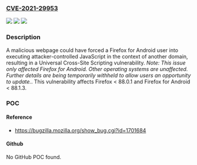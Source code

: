 ### [CVE-2021-29953](https://cve.mitre.org/cgi-bin/cvename.cgi?name=CVE-2021-29953)
![](https://img.shields.io/static/v1?label=Product&message=Firefox%20for%20Android&color=blue)
![](https://img.shields.io/static/v1?label=Version&message=%3C%2088.1.3%20&color=brighgreen)
![](https://img.shields.io/static/v1?label=Vulnerability&message=Universal%20Cross-Site%20Scripting&color=brighgreen)

### Description

A malicious webpage could have forced a Firefox for Android user into executing attacker-controlled JavaScript in the context of another domain, resulting in a Universal Cross-Site Scripting vulnerability. *Note: This issue only affected Firefox for Android. Other operating systems are unaffected. Further details are being temporarily withheld to allow users an opportunity to update.*. This vulnerability affects Firefox < 88.0.1 and Firefox for Android < 88.1.3.

### POC

#### Reference
- https://bugzilla.mozilla.org/show_bug.cgi?id=1701684

#### Github
No GitHub POC found.

